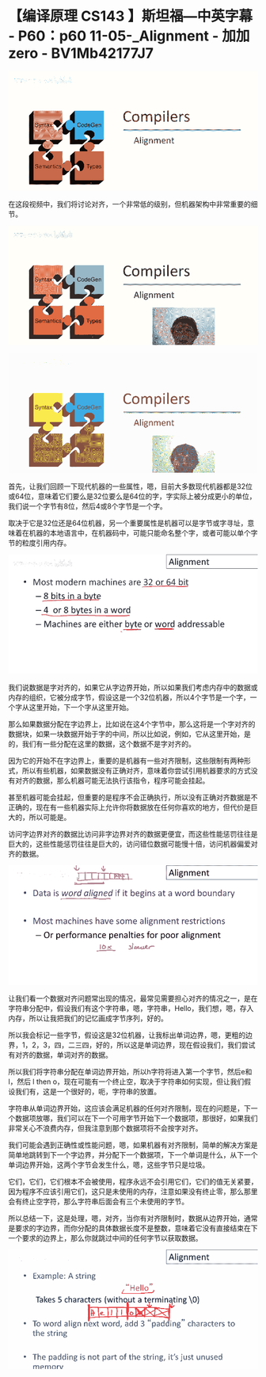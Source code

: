 # 【编译原理 CS143 】斯坦福—中英字幕 - P60：p60 11-05-_Alignment - 加加zero - BV1Mb42177J7

![](img/31025780ae586c85dc1172a235e91092_0.png)

在这段视频中，我们将讨论对齐，一个非常低的级别，但机器架构中非常重要的细节。

![](img/31025780ae586c85dc1172a235e91092_2.png)

![](img/31025780ae586c85dc1172a235e91092_3.png)

首先，让我们回顾一下现代机器的一些属性，嗯，目前大多数现代机器都是32位或64位，意味着它们要么是32位要么是64位的字，字实际上被分成更小的单位，我们说一个字节有8位，然后4或8个字节是一个字。

取决于它是32位还是64位机器，另一个重要属性是机器可以是字节或字寻址，意味着在机器的本地语言中，在机器码中，可能只能命名整个字，或者可能以单个字节的粒度引用内存。



![](img/31025780ae586c85dc1172a235e91092_5.png)

我们说数据是字对齐的，如果它从字边界开始，所以如果我们考虑内存中的数据或内存的组织，它被分成字节，假设这是一个32位机器，所以4个字节是一个字，一个字从这里开始，下一个字从这里开始。

那么如果数据分配在字边界上，比如说在这4个字节中，那么这将是一个字对齐的数据块，如果一块数据开始于字的中间，所以比如说，例如，它从这里开始，是的，我们有一些分配在这里的数据，这个数据不是字对齐的。

因为它的开始不在字边界上，重要的是机器有一些对齐限制，这些限制有两种形式，所以有些机器，如果数据没有正确对齐，意味着你尝试引用机器要求的方式没有对齐的数据，那么机器可能无法执行该指令，程序可能会挂起。

甚至机器可能会挂起，但重要的是程序不会正确执行，所以没有正确对齐数据是不正确的，现在有一些机器实际上允许你将数据放在任何你喜欢的地方，但代价是巨大的，所以可能是。

访问字边界对齐的数据比访问非字边界对齐的数据更便宜，而这些性能惩罚往往是巨大的，这些性能惩罚往往是巨大的，访问错位数据可能慢十倍，访问机器偏爱对齐的数据。



![](img/31025780ae586c85dc1172a235e91092_7.png)

让我们看一个数据对齐问题常出现的情况，最常见需要担心对齐的情况之一，是在字符串分配中，假设我们有这个字符串，嗯，字符串，Hello，我们想，嗯，存入内存，所以让我把我们的记忆画成字节序列，好的。

所以我会标记一些字节，假设这是32位机器，让我标出单词边界，嗯，更粗的边界，1，2，3，四，二三四，好的，所以这是单词边界，现在假设我们，我们尝试有对齐的数据，单词对齐的数据。

所以我们将字符串分配在单词边界开始，所以h字符将进入第一个字节，然后e和l，然后 l then o，现在可能有一个终止空，取决于字符串如何实现，但让我们假设我们有，这是一个很好的，呃，字符串的放置。

字符串从单词边界开始，这应该会满足机器的任何对齐限制，现在的问题是，下一个数据项放哪，我们可以在下一个可用字节开始下一个数据项，那很好，如果我们非常关心不浪费内存，但我注意到那个数据项将不会按字对齐。

我们可能会遇到正确性或性能问题，嗯，如果机器有对齐限制，简单的解决方案是简单地跳转到下一个字边界，并分配下一个数据项，下一个单词是什么，从下一个单词边界开始，这两个字节会发生什么，嗯，这些字节只是垃圾。

它们，它们，它们根本不会被使用，程序永远不会引用它们，它们的值无关紧要，因为程序不应该引用它们，这只是未使用的内存，注意如果没有终止零，那么那里会有终止空字符，那么字符串后面会有三个未使用的字节。

所以总结一下，这是处理，嗯，对齐，当你有对齐限制时，数据从边界开始，通常是要求的字边界，而你分配的具体数据长度不是整数，意味着它没有直接结束在下一个要求的边界上，那么你就跳过中间的任何字节以获取数据。



![](img/31025780ae586c85dc1172a235e91092_9.png)